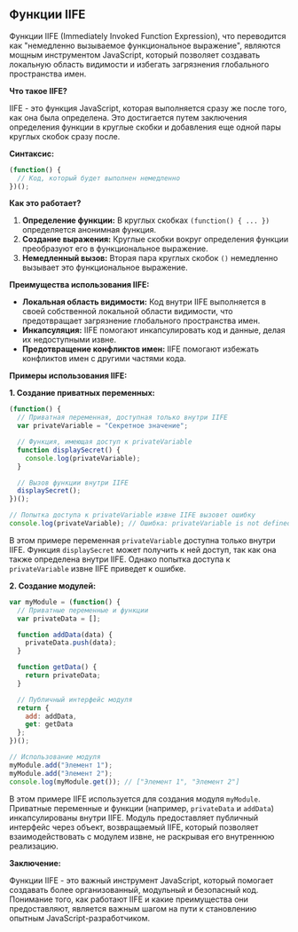 ## Функции IIFE

Функции IIFE (Immediately Invoked Function Expression), что переводится как "немедленно вызываемое функциональное выражение", являются мощным инструментом JavaScript, который позволяет создавать локальную область видимости и избегать загрязнения глобального пространства имен.

**Что такое IIFE?**

IIFE - это функция JavaScript, которая выполняется сразу же после того, как она была определена. Это достигается путем заключения определения функции в круглые скобки и добавления еще одной пары круглых скобок сразу после. 

**Синтаксис:**

```javascript
(function() {
  // Код, который будет выполнен немедленно
})();
```

**Как это работает?**

1. **Определение функции:** В круглых скобках `(function() { ... })` определяется анонимная функция.
2. **Создание выражения:** Круглые скобки вокруг определения функции преобразуют его в функциональное выражение.
3. **Немедленный вызов:** Вторая пара круглых скобок `()`  немедленно вызывает это функциональное выражение.

**Преимущества использования IIFE:**

* **Локальная область видимости:** Код внутри IIFE выполняется в своей собственной локальной области видимости, что предотвращает загрязнение глобального пространства имен. 
* **Инкапсуляция:** IIFE помогают инкапсулировать код и данные, делая их недоступными извне.
* **Предотвращение конфликтов имен:** IIFE помогают избежать конфликтов имен с другими частями кода.

**Примеры использования IIFE:**

**1. Создание приватных переменных:**

```javascript
(function() {
  // Приватная переменная, доступная только внутри IIFE
  var privateVariable = "Секретное значение";

  // Функция, имеющая доступ к privateVariable
  function displaySecret() {
    console.log(privateVariable);
  }

  // Вызов функции внутри IIFE
  displaySecret(); 
})();

// Попытка доступа к privateVariable извне IIFE вызовет ошибку
console.log(privateVariable); // Ошибка: privateVariable is not defined
```

В этом примере переменная `privateVariable` доступна только внутри IIFE. Функция `displaySecret` может получить к ней доступ, так как она также определена внутри IIFE. Однако попытка доступа к `privateVariable` извне IIFE приведет к ошибке.

**2. Создание модулей:**

```javascript
var myModule = (function() {
  // Приватные переменные и функции
  var privateData = [];

  function addData(data) {
    privateData.push(data);
  }

  function getData() {
    return privateData;
  }

  // Публичный интерфейс модуля
  return {
    add: addData,
    get: getData
  };
})();

// Использование модуля
myModule.add("Элемент 1");
myModule.add("Элемент 2");
console.log(myModule.get()); // ["Элемент 1", "Элемент 2"]
```

В этом примере IIFE используется для создания модуля `myModule`. Приватные переменные и функции (например, `privateData` и `addData`) инкапсулированы внутри IIFE. Модуль предоставляет публичный интерфейс через объект, возвращаемый IIFE, который позволяет взаимодействовать с модулем извне, не раскрывая его внутреннюю реализацию.

**Заключение:**

Функции IIFE - это важный инструмент JavaScript, который помогает создавать более организованный, модульный и безопасный код. Понимание того, как работают IIFE и какие преимущества они предоставляют, является важным шагом на пути к становлению опытным JavaScript-разработчиком. 
